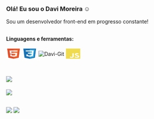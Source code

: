 ### Olá! Eu sou o Davi Moreira :relaxed:
<p>Sou um desenvolvedor front-end em progresso constante!</p>

##

<h4>Linguagens e ferramentas:</h4>
<div style="display: inline_block">
  <img align="center" alt="Davi-HTML" height="28" width="40" src="https://raw.githubusercontent.com/devicons/devicon/master/icons/html5/html5-original.svg" />
  <img align="center" alt="Davi-CSS" height="28" width="40" src="https://raw.githubusercontent.com/devicons/devicon/master/icons/css3/css3-original.svg" />
  <img align="center" alt="Davi-Git" height="28" width="40" src="https://cdn.jsdelivr.net/gh/devicons/devicon/icons/git/git-original.svg" />
  <img align="center" alt="Davi-Js" height="28" width="40" src="https://raw.githubusercontent.com/devicons/devicon/master/icons/javascript/javascript-plain.svg" /><br>     <br>
</div>

##

<div>
  <a href="https://github.com/davimoreira06">
  <img height="180em" src="https://github-readme-stats.vercel.app/api?username=davimoreira06&show_icons=true&theme=tokyonight&include_all_commits=true&count_private=true"/>
</div>
  
  <br>
  
  <img height="160em" src="https://github-readme-stats.vercel.app/api/top-langs/?username=davimoreira06&layout=compact&show_icons=true&theme=tokyonight"/>
  
  ##
  
<div>
  <a href="https://www.linkedin.com/in/davi-moreira-a71587261/" target="_blank"><img src="https://img.shields.io/badge/-LinkedIn-%230077B5?style=for-the-badge&logo=linkedin&logoColor=white" target="_blank"></a>
  <a href = "mailto:davimoreira291273@gmail.com"><img src="https://img.shields.io/badge/-Gmail-%23333?style=for-the-badge&logo=gmail&logoColor=white" target="_blank"></a>
